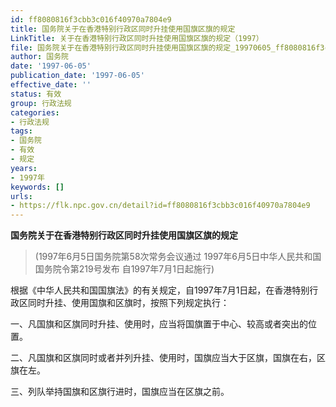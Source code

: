 ```yaml
---
id: ff8080816f3cbb3c016f40970a7804e9
title: 国务院关于在香港特别行政区同时升挂使用国旗区旗的规定
LinkTitle: 关于在香港特别行政区同时升挂使用国旗区旗的规定（1997）
file: 国务院关于在香港特别行政区同时升挂使用国旗区旗的规定_19970605_ff8080816f3cbb3c016f40970a7804e9.docx
author: 国务院
date: '1997-06-05'
publication_date: '1997-06-05'
effective_date: ''
status: 有效
group: 行政法规
categories:
- 行政法规
tags:
- 国务院
- 有效
- 规定
years:
- 1997年
keywords: []
urls:
- https://flk.npc.gov.cn/detail?id=ff8080816f3cbb3c016f40970a7804e9
---
```


**国务院关于在香港特别行政区同时升挂使用国旗区旗的规定**

> (1997年6月5日国务院第58次常务会议通过 1997年6月5日中华人民共和国国务院令第219号发布 自1997年7月1日起施行)

根据《中华人民共和国国旗法》的有关规定，自1997年7月1日起，在香港特别行政区同时升挂、使用国旗和区旗时，按照下列规定执行：

一、凡国旗和区旗同时升挂、使用时，应当将国旗置于中心、较高或者突出的位置。

二、凡国旗和区旗同时或者并列升挂、使用时，国旗应当大于区旗，国旗在右，区旗在左。

三、列队举持国旗和区旗行进时，国旗应当在区旗之前。
